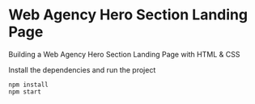 # Web Agency Hero Section Landing Page
Building a Web Agency Hero Section Landing Page with HTML & CSS

Install the dependencies and run the project
```
npm install
npm start
```
